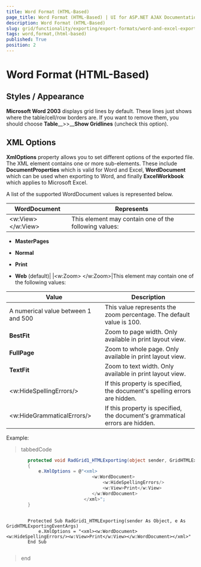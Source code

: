 ```yaml
---
title: Word Format (HTML-Based)
page_title: Word Format (HTML-Based) | UI for ASP.NET AJAX Documentation
description: Word Format (HTML-Based)
slug: grid/functionality/exporting/export-formats/word-and-excel-export/word-format-(html-based)
tags: word,format,(html-based)
published: True
position: 2
---
```


# Word Format (HTML-Based)



## Styles / Appearance

__Microsoft Word 2003__ displays grid lines by default. These lines just shows where the table/cell/row borders are. If you want to remove them, you should choose __Table____>>____Show Gridlines__ (uncheck this option).

## XML Options

__XmlOptions__ property allows you to set different options of the exported file.	The XML element contains one or more sub-elements. These include __DocumentProperties__ which is valid for Word and Excel,	__WordDocument__ which can be used when exporting to Word, and finally __ExcelWorkbook__ which applies to Microsoft Excel.

A list of the supported WordDocument values is represented below.


| WordDocument | Represents |
| ------ | ------ |
|<w:View> </w:View>|This element may contain one of the following values:

*  __MasterPages__ 

*  __Normal__ 

*  __Print__ 

*  __Web__ (default)|
|<w:Zoom> </w:Zoom>|This element may contain one of the following values:


| Value | Description |
| ------ | ------ |
|A numerical value between 1 and 500|This value represents the zoom percentage. The default value is 100.|
| __BestFit__ |Zoom to page width. Only available in print layout view.|
| __FullPage__ |Zoom to whole page. Only available in print layout view.|
| __TextFit__ |Zoom to text width. Only available in print layout view.||
|<w:HideSpellingErrors/>|If this property is specified, the document's spelling errors are hidden.|
|<w:HideGrammaticalErrors/>|If this property is specified, the document's grammatical errors are hidden.|

Example:

>tabbedCode

````C#
	    protected void RadGrid1_HTMLExporting(object sender, GridHTMLExportingEventArgs e)
	    {
	        e.XmlOptions = @"<xml>
	                            <w:WordDocument>
	                                <w:HideSpellingErrors/>
	                                <w:View>Print</w:View>
	                            </w:WordDocument>
	                         </xml>";
	    }
````
````VB.NET
	
	    Protected Sub RadGrid1_HTMLExporting(sender As Object, e As GridHTMLExportingEventArgs)
	        e.XmlOptions = "<xml><w:WordDocument><w:HideSpellingErrors/><w:View>Print</w:View></w:WordDocument></xml>"
	    End Sub
	
````
>end
